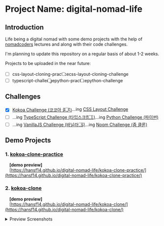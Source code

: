 <!-- 
  Works: https://hansf14.github.io/digital-nomad-life/
  Not Works: https://github.com/hansf14/digital-nomad-life
-->
<style>
li {
  margin-top: 0.25em;
}

ul {
  list-style-type: none;
  display: flex;
  flex-wrap: wrap;
  align-items: flex-start;
}
</style>

# Project Name: digital-nomad-life
## Introduction

Life being a digital nomad with some demo projects with the help of [nomadcoders](https://nomadcoders.co/) lectures and along with their code challenges.

I'm planning to update this repository on a regular basis of about 1-2 weeks.  

Projects to be uploaded in the near future:  

- [ ] css-layout-cloning-practice
- [ ] css-layout-cloning-challenge
- [ ] typescript-challenge
- [ ] python-practice
- [ ] python-challenge

## Challenges

- [x] [Kokoa Challenge (코코아 클론)](https://nomadcoders.co/kokoa-challenge)
- [ ] ...ing [CSS Layout Challenge](https://nomadcoders.co/css-layout-challenge)
- [ ] ...ing [TypeScript Challenge (타입스크립트)](https://nomadcoders.co/typescript-challenge)
- [ ] ...ing [Python Challenge (파이썬)](https://nomadcoders.co/python-challenge)
- [ ] ...ing [VanillaJS Challenge (바닐라JS)](https://nomadcoders.co/vanillajs-challenge)
- [ ] ...ing [Noom Challenge (줌 클론)](https://nomadcoders.co/noom-challenge)

## Demo Projects

### 1. [kokoa-clone-practice](https://hansf14.github.io/digital-nomad-life/kokoa-clone-practice/)

&emsp;**[demo preview]**  
&emsp;[https://hansf14.github.io/digital-nomad-life/kokoa-clone-practice/](https://hansf14.github.io/digital-nomad-life/kokoa-clone-practice/)

### 2. [kokoa-clone](https://hansf14.github.io/digital-nomad-life/kokoa-clone/)

&emsp;**[demo preview]**  
&emsp;[https://hansf14.github.io/digital-nomad-life/kokoa-clone/](https://hansf14.github.io/digital-nomad-life/kokoa-clone/)

<details>
  <summary>Preview Screenshots</summary>
  <ul class="list-style-none">
  <!-- hack: github given class name -->
    <li>
      <img width="300px" src="https://hansf14.github.io/digital-nomad-life/kokoa-clone/preview-screenshots/kokoa-clone-demo-image01.PNG" alt="preview-screenshot-01" />
    </li>
    <li>
      <img width="300px" src="https://hansf14.github.io/digital-nomad-life/kokoa-clone/preview-screenshots/kokoa-clone-demo-image02.PNG" alt="preview-screenshot-02" />
    </li>
    <li>
      <img width="300px" src="https://hansf14.github.io/digital-nomad-life/kokoa-clone/preview-screenshots/kokoa-clone-demo-image03.PNG" alt="preview-screenshot-03" />
    </li>
    <li>
      <img width="300px" src="https://hansf14.github.io/digital-nomad-life/kokoa-clone/preview-screenshots/kokoa-clone-demo-image04.PNG" alt="preview-screenshot-04" />
    </li>
    <li>
      <img width="300px" src="https://hansf14.github.io/digital-nomad-life/kokoa-clone/preview-screenshots/kokoa-clone-demo-image05.PNG" alt="preview-screenshot-05" />
    </li>        
    <li>
      <img width="300px" src="https://hansf14.github.io/digital-nomad-life/kokoa-clone/preview-screenshots/kokoa-clone-demo-image06.PNG" alt="preview-screenshot-06" />
    </li>
    <li>
      <img width="300px" src="https://hansf14.github.io/digital-nomad-life/kokoa-clone/preview-screenshots/kokoa-clone-demo-image07.PNG" alt="preview-screenshot-07" />
    </li>
    <li>
      <img width="300px" src="https://hansf14.github.io/digital-nomad-life/kokoa-clone/preview-screenshots/kokoa-clone-demo-image08.PNG" alt="preview-screenshot-08" />
    </li>
    <li>
      <img width="300px" src="https://hansf14.github.io/digital-nomad-life/kokoa-clone/preview-screenshots/kokoa-clone-demo-image09.PNG" alt="preview-screenshot-09" />
    </li>                
    <li>
      <img width="300px" src="https://hansf14.github.io/digital-nomad-life/kokoa-clone/preview-screenshots/kokoa-clone-demo-image10.PNG" alt="preview-screenshot-10" />
    </li>
    <li>
      <img width="300px" src="https://hansf14.github.io/digital-nomad-life/kokoa-clone/preview-screenshots/kokoa-clone-demo-image11.PNG" alt="preview-screenshot-11" />
    </li>
    <li>
      <img width="300px" src="https://hansf14.github.io/digital-nomad-life/kokoa-clone/preview-screenshots/kokoa-clone-demo-image12.PNG" alt="preview-screenshot-12" />
    </li>
    <li>
      <img width="300px" src="https://hansf14.github.io/digital-nomad-life/kokoa-clone/preview-screenshots/kokoa-clone-demo-image13.PNG" alt="preview-screenshot-13" />
    </li>
    <li>
      <img width="300px" src="https://hansf14.github.io/digital-nomad-life/kokoa-clone/preview-screenshots/kokoa-clone-demo-image14.PNG" alt="preview-screenshot-14" />
    </li>
    <li>
      <img width="300px" src="https://hansf14.github.io/digital-nomad-life/kokoa-clone/preview-screenshots/kokoa-clone-demo-image15.PNG" alt="preview-screenshot-15" />
    </li>
    <li>
      <img width="300px" src="https://hansf14.github.io/digital-nomad-life/kokoa-clone/preview-screenshots/kokoa-clone-demo-image16.PNG" alt="preview-screenshot-16" />
    </li>
  </ul>
</details>
